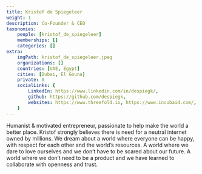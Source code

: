 ```yaml
---
title: Kristof de Spiegeleer
weight: 1
description: Co-Founder & CEO
taxonomies:
    people: [kristof_de_spiegeleer]
    memberships: []
    categories: []
extra:
    imgPath: kristof_de_spiegeleer.jpeg
    organizations: []
    countries: [UAE, Egypt]
    cities: [Dubai, El Gouna]
    private: 0
    socialLinks: {
        LinkedIn: https://www.linkedin.com/in/despiegk/,
        github: https://github.com/despiegk,
        websites: https://www.threefold.io, https://www.incubaid.com/,
    }
---
```


Humanist & motivated entrepreneur, passionate to help make the world a better place. Kristof strongly believes there is need for a neutral internet owned by millions. We dream about a world where everyone can be happy, with respect for each other and the world’s resources. A world where we dare to love ourselves and we don’t have to be scared about our future. A world where we don’t need to be a product and we have learned to collaborate with openness and trust.